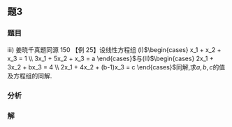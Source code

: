 ## 题3
### 题目
iii) 姜晓千真题同源 150
【例 25】设线性方程组
(I)$\begin{cases} x_1 + x_2 + x_3 = 1 \\ 3x_1 + 5x_2 + x_3 = a \end{cases}$与(II)$\begin{cases} 2x_1 + 3x_2 + bx_3 = 4 \\ 2x_1 + 4x_2 + (b-1)x_3 = c \end{cases}$同解,求$a, b, c$的值及方程组的同解.
### 分析

### 解